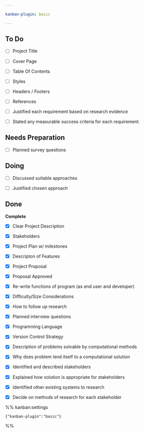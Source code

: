 ```yaml
---

kanban-plugin: basic

---
```


## To Do

- [ ] Project Title
- [ ] Cover Page
- [ ] Table Of Contents
- [ ] Styles
- [ ] Headers / Footers
- [ ] References
- [ ] Justified each requirement based on research evidence
- [ ] Stated any measurable success criteria for each requirement.


## Needs Preparation

- [ ] Planned survey questions


## Doing

- [ ] Discussed suitable approaches
- [ ] Justified chosen approach


## Done

**Complete**
- [x] Clear Project Description
- [x] Stakeholders
- [x] Project Plan w/ milestones
- [x] Descripton of Features
- [x] Project Proposal
- [x] Proposal Approved
- [x] Re-write functions of program (as end user and developer)
- [x] Difficulty/Size Considerations
- [x] How to follow up research
- [x] Planned interview questions
- [x] Programming Language
- [x] Version Control Strategy
- [x] Description of problems solvable by computational methods
- [x] Why does problem lend itself to a computational solution
- [x] Identified and described stakeholders
- [x] Explained how solution is appropriate for stakeholders
- [x] Identified other existing systems to research
- [x] Decide on methods of research for each stakeholder




%% kanban:settings
```
{"kanban-plugin":"basic"}
```
%%